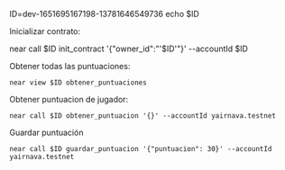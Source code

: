 ID=dev-1651695167198-13781646549736
echo $ID

Inicializar contrato:

near call $ID init_contract '{"owner_id":"'$ID'"}' --accountId $ID

Obtener todas las puntuaciones:

    near view $ID obtener_puntuaciones

Obtener puntuacion de jugador:

    near call $ID obtener_puntuacion '{}' --accountId yairnava.testnet

Guardar puntuación

    near call $ID guardar_puntuacion '{"puntuacion": 30}' --accountId yairnava.testnet
